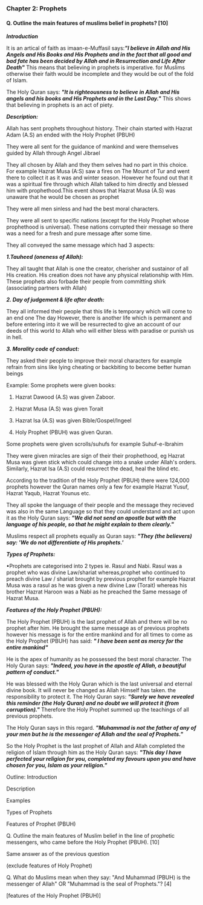 ### Chapter 2: Prophets

#### Q. Outline the main features of muslims belief in prophets? [10]

***Introduction***

It is an artical of faith as imaan-e-Muffasil says:***"I believe in Allah and His Angels and His Books and His Prophets and in the fact that all good and bad fate has been decided by Allah and in Resurrection and Life After Death"***
This means that believing in prophets is imperative. for Muslims otherwise their faith would be incomplete and they would be out of the fold of Islam.

The Holy Quran says:
***"It is righteousness to believe in Allah and His angels and his books and His Prophets and in the Last Day."*** This shows that believing in prophets is an
act of piety.

***Description:***

Allah has sent prophets throughout history. Their chain started with Hazrat Adam (A.S) an ended with the Holy Prophet (PBUH)

They were all sent for the guidance of mankind and were themselves guided by Allah through Angel Jibrael

They all chosen by Allah and they them selves had no part in this choice. For example  Hazrat Musa (A:S) saw a fires on The Mount of
Tur and went there to collect it as it was and winter season. However he found out that it was a spiritual fire through which Allah talked
to him directly and blessed him with prophethood.This event shows that Hazrat Musa (A.S) was unaware that he would be chosen as prophet

They were all men sinless and had the best moral characters.

They were all sent to specific nations (except for the Holy Prophet whose prophethood is universal). These nations corrupted their message
so there was a need for a fresh and
pure message after some time.

They all conveyed the same message which had 3 aspects: 

***1.Tauheed (oneness of Allah):***

They all taught that Allah is one
the creator, cherisher and sustainor of all His creation. His creation does not have any physical
relationship with Him. These prophets also forbade their people from committing shirk (associating
partners with Allah)

***2. Day of judgement & life after death:***

They all informed their people that this life
is temporary which will come to an end one
The day However, there is another life which is
permanent and before entering into it we will
be resurrected to give an account of our deeds
of this world to Allah who will either bless
with paradise or punish us in hell.

***3. Morality code of conduct:***

They asked their people to improve their moral
characters for example refrain from sins like
lying cheating or backbiting to become better
human beings

Example:
Some prophets were given books:

1. Hazrat Dawood (A.S) was given Zaboor.

2. Hazrat Musa (A.S) was given Torait

3. Hazrat Isa (A.S) was given Bible/Gospel/Ingeel

4. Holy Prophet (PBUH) was given Quran.

Some prophets were given scrolls/suhufs for
example Suhuf-e-Ibrahim

They were given miracles are sign of their
their prophethood, eg Hazrat Musa was given
stick which could change into a snake under Allah's orders. Similarly, Hazrat Isa (A.S) could resurrect the dead, heal the blind etc.

According to the tradition of the Holy
Prophet (PBUH) there were 124,000 prophets however the Quran names only a few for example Hazrat Yusuf, Hazrat Yaqub, Hazrat
Younus etc.

They all spoke the language of their people
and the message they recieved was also in the
same Language so that they could understand and
act upon it as the Holy Quran says:
***"We did not send an apostle but with the language of his people, so that he might
explain to them clearly."***

Muslims respect all prophets equally as Quran says: ***"They (the believers) say: 'We do not differentiate of His prophets.'***

***Types of Prophets:*** 

•Prophets are categorised into 2 types ie. Rasul
and Nabi. Rasul was a prophet who was
divine Law/shariat whereas,prophet who continued to preach divine Law / shariat brought by previous prophet for example Hazrat Musa was a rasul as he was given a new divine
Law (Torait) whereas his brother Hazrat
Haroon was a Nabi as he preached the Same message
of Hazrat Musa.

***Features of the Holy Prophet (PBUH):***

The Holy Prophet (PBUH) is the last prophet of
 Allah and there will be no prophet after him.
He brought the same message as of previous
prophets however his message is for the entire
mankind and for all times to come as the
Holy Prophet (PBUH) has said: ***" I have been sent as mercy for the entire mankind"***

He is the apex of humanity as he possessed
the best moral character. The Holy Quran says:
***"Indeed, you have in the apostle of Allah, a
beautiful pattern of conduct."***

He was blessed with the Holy Quran which is
the last universal and eternal divine book. It
will never be changed as Allah Himself has
taken. the responsibility to protect it. The Holy
Quran says:
***"Surely we have revealed this reminder (the Holy Quran) and no doubt we will protect it (from
corruption)."***
Therefore the Holy Prophet summed up the teachings
of all previous prophets.

The Holy Quran says in this regard.
***"Muhammad is not the father of any of your men
but he is the messenger of Allah and the seal
of Prophets."***

So the Holy Prophet is the last prophet of Allah
and Allah completed the religion of Islam through
him as the Holy Quran says:
***"This day I have perfected your religion for you, completed my favours upon you and have
chosen for you, Islam as your religion."***

Outline:
Introduction

Description

Examples

Types of Prophets

Features of Prophet (PBUH)

Q. Outline the main features of Muslim belief
in the line of prophetic messengers, who
came before the Holy Prophet (PBUH). [10]

Same answer as of the previous question

(exclude features of Holy Prophet) 

Q. What do Muslims mean when they say:
"And Muhammad (PBUH) is the messenger of Allah"
OR "Muhammad is the seal of Prophets."? [4]

[features of the Holy Prophet (PBUH)]

